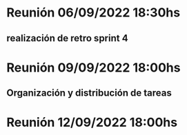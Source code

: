 # Reunión 06/09/2022 18:30hs

## realización de retro sprint 4

# Reunión 09/09/2022 18:00hs

## Organización y distribución de tareas

# Reunión 12/09/2022 18:00hs

## 